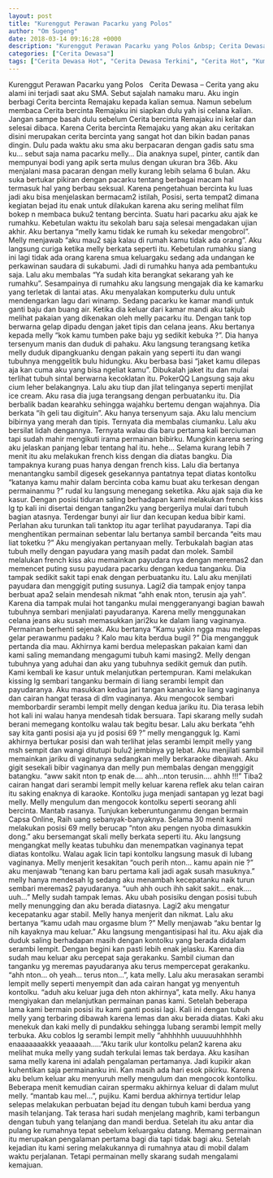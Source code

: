 ```yaml
---
layout: post
title: "Kurenggut Perawan Pacarku yang Polos"
author: "Om Sugeng"
date: 2018-03-14 09:16:28 +0000
description: "Kurenggut Perawan Pacarku yang Polos &nbsp; Cerita Dewasa &#8211;\u00a0Cerita yang aku alami ini terjadi saat aku SMA. Sebut sajalah namaku maru. Aku ingin berbagi Cerita bercinta Remajaku kepada kalian s..."
categories: ["Cerita Dewasa"]
tags: ["Cerita Dewasa Hot", "Cerita Dewasa Terkini", "Cerita Hot", "Kumpulan Cerita Dewasa", "Kumpulan Cerita Dewasa Terkini"]
---
```



Kurenggut Perawan Pacarku yang Polos
&nbsp;
Cerita Dewasa &#8211; Cerita yang aku alami ini terjadi saat aku SMA. Sebut sajalah namaku maru. Aku ingin berbagi Cerita bercinta Remajaku kepada kalian semua. Namun sebelum membaca Cerita bercinta Remajaku ini siapkan dulu yah isi celana kalian. Jangan sampe basah dulu sebelum Cerita bercinta Remajaku ini kelar dan selesai dibaca. Karena Cerita bercinta Remajaku yang akan aku ceritakan disini merupakan cerita bercinta yang sangat hot dan bikin badan panas dingin. Dulu pada waktu aku sma aku berpacaran dengan gadis satu sma ku… sebut saja nama pacarku melly… Dia anaknya supel, pinter, cantik dan mempunyai bodi yang apik serta mulus dengan ukuran bra 36b. Aku menjalani masa pacaran dengan melly kurang lebih selama 6 bulan. Aku suka bertukar pikiran dengan pacarku tentang berbagai macam hal termasuk hal yang berbau seksual. Karena pengetahuan bercinta ku luas jadi aku bisa menjelaskan bermacam2 istilah, Posisi, serta tempat2 dimana kegiatan bejad itu enak untuk dilakukan karena aku sering melihat film bokep n membaca buku2 tentang bercinta.
Suatu hari pacarku aku ajak ke rumahku. Kebetulan waktu itu sekolah baru saja selesai mengadakan ujian akhir. Aku bertanya “melly kamu tidak ke rumah ku sekedar mengobrol”. Melly menjawab “aku mau2 saja kalau di rumah kamu tidak ada orang”. Aku langsung curiga ketika melly berkata seperti itu. Kebetulan rumahku siang ini lagi tidak ada orang karena smua keluargaku sedang ada undangan ke perkawinan saudara di sukabumi. Jadi di rumahku hanya ada pembantuku saja. Lalu aku membalas “Ya sudah kita berangkat sekarang yah ke rumahku”. Sesampainya di rumahku aku langsung mengajak dia ke kamarku yang terletak di lantai atas. Aku menyalakan komputerku dulu untuk mendengarkan lagu dari winamp. Sedang pacarku ke kamar mandi untuk ganti baju dan buang air.
Ketika dia keluar dari kamar mandi aku takjub melihat pakaian yang dikenakan oleh melly pacarku itu. Dengan tank top berwarna gelap dipadu dengan jaket tipis dan celana jeans. Aku bertanya kepada melly “kok kamu tumben pake baju yg sedikit kebuka ?”. Dia hanya tersenyum manis dan duduk di pahaku. Aku langsung terangsang ketika melly duduk dipangkuanku dengan pakain yang seperti itu dan wangi tubuhnya menggelitik bulu hidungku. Aku berbasa basi “jaket kamu dilepas aja kan cuma aku yang bisa ngeliat kamu”. Dibukalah jaket itu dan mulai terlihat tubuh sintal berwarna kecoklatan itu. PokerQQ
Langsung saja aku cium leher belakangnya. Lalu aku tiup dan jilat telinganya seperti menjilat ice cream. Aku rasa dia juga terangsang dengan perbuatanku itu. Dia berbalik badan kearahku sehingga wajahku bertemu dengan wajahnya. Dia berkata “ih geli tau digituin”. Aku hanya tersenyum saja. Aku lalu mencium bibirnya yang merah dan tipis. Ternyata dia membalas ciumanku. Lalu aku bersilat lidah dengannya. Ternyata walau dia baru pertama kali berciuman tapi sudah mahir mengikuti irama permainan bibirku. Mungkin karena sering aku jelaskan panjang lebar tentang hal itu. hehe… Selama kurang lebih 7 menit itu aku melakukan french kiss dengan dia diatas bangku. Dia tampaknya kurang puas hanya dengan french kiss. Lalu dia bertanya menantangku sambil digesek gesekannya pantatnya tepat diatas kontolku “katanya kamu mahir dalam bercinta coba kamu buat aku terkesan dengan permainanmu ?” rudal ku langsung menegang seketika.
Aku ajak saja dia ke kasur. Dengan posisi tiduran saling berhadapan kami melakukan french kiss lg tp kali ini disertai dengan tangan2ku yang bergerilya mulai dari tubuh bagian atasnya. Terdengar bunyi air liur dan kecupan kedua bibir kami. Perlahan aku turunkan tali tanktop itu agar terlihat payudaranya. Tapi dia menghentikan permainan sebentar lalu bertanya sambil bercanda “eits mau liat toketku ?” Aku mengiyakan pertanyaan melly. Terbukalah bagian atas tubuh melly dengan payudara yang masih padat dan molek. Sambil melalukan french kiss aku memainkan payudara nya dengan meremas2 dan memencet puting susu payudara pacarku dengan kedua tanganku. Dia tampak sedikit sakit tapi enak dengan perbuatanku itu. Lalu aku menjilati payudara dan menggigit puting susunya. Lagi2 dia tampak enjoy tanpa berbuat apa2 selain mendesah nikmat “ahh enak nton, terusin aja yah”. Karena dia tampak mulai hot tanganku mulai menggeranyangi bagian bawah tubuhnya sembari menjialati payudaranya.
Karena melly menggunakan celana jeans aku susah memasukkan jari2ku ke dalam liang vaginanya. Permainan berhenti sejenak. Aku bertanya “Kamu yakin ngga mau melepas gelar perawanmu padaku ? Kalo mau kita berdua bugil ?” Dia mengangguk pertanda dia mau. Akhirnya kami berdua melepaskan pakaian kami dan kami saling memandang mengagumi tubuh kami masing2. Melly dengan tubuhnya yang aduhai dan aku yang tubuhnya sedikit gemuk dan putih. Kami kembali ke kasur untuk melanjutkan pertempuran. Kami melakukan kissing lg sembari tanganku bermain di liang serambi lempit dan payudaranya. Aku masukkan kedua jari tangan kananku ke liang vaginanya dan cairan hangat terasa di dlm vaginanya. Aku mengocok sembari memborbardir serambi lempit melly dengan kedua jariku itu. Dia terasa lebih hot kali ini walau hanya mendesah tidak bersuara. Tapi skarang melly sudah berani memegang kontolku walau tak begitu besar. Lalu aku berkata “ehh say kita ganti posisi aja yu jd posisi 69 ?” melly mengangguk lg. Kami akhirnya bertukar posisi dan wah terlihat jelas serambi lempit melly yang msh sempit dan wangi ditutupi bulu2 jembinya yg lebat. Aku menjilati sambil memainkan jariku di vaginanya sedangkan melly berkaraoke dibawah. Aku gigit sesekali bibir vaginanya dan melly pun membalas dengan menggigit batangku. “aww sakit nton tp enak de…. ahh…nton terusin…. ahhh !!!” Tiba2 cairan hangat dari serambi lempit melly keluar karena reflek aku telan cairan itu saking enaknya di karaoke. Kontolku juga menjadi santapan yg lezat bagi melly. Melly mengulum dan mengocok kontolku seperti seorang ahli bercinta. Mantab rasanya.
Tunjukan keberuntunganmu dengan bermain Capsa Online, Raih uang sebanyak-banyaknya.
Selama 30 menit kami melakukan posisi 69 melly berucap “nton aku pengen nyoba dimasukkin dong.” aku bersemangat skali melly berkata seperti itu. Aku langsung mengangkat melly keatas tubuhku dan menempatkan vaginanya tepat diatas kontolku. Walau agak licin tapi kontolku langsung masuk di lubang vaginanya. Melly menjerit kesakitan “ouch perih nton… kamu apain nie ?” aku menjawab “tenang kan baru pertama kali jadi agak susah masuknya.” melly hanya mendesah lg sedang aku menambah kecepatanku naik turun sembari meremas2 payudaranya. “uuh ahh ouch ihh sakit sakit… enak…. uuh…” Melly sudah tampak lemas. Aku ubah posisiku dengan posisi tubuh melly menungging dan aku berada diatasnya. Lagi2 aku mengatur kecepatanku agar stabil. Melly hanya menjerit dan nikmat. Lalu aku bertanya “kamu udah mau orgasme blum ?” Melly menjawab “aku bentar lg nih kayaknya mau keluar.” Aku langsung mengantisipasi hal itu. Aku ajak dia duduk saling berhadapan masih dengan kontolku yang berada didalam serambi lempit. Dengan begini kan pasti lebih enak jelasku. Karena dia sudah mau keluar aku percepat saja gerakanku. Sambil ciuman dan tanganku yg meremas payudaranya aku terus mempercepat gerakanku. “ahh nton… oh yeah… terus nton…”, kata melly. Lalu aku merasakan serambi lempit melly seperti menyempit dan ada cairan hangat yg menyentuh kontolku. “aduh aku keluar juga deh nton akhirnya”, kata melly. Aku hanya mengiyakan dan melanjutkan permainan panas kami.
Setelah beberapa lama kami bermain posisi itu kami ganti posisi lagi. Kali ini dengan tubuh melly yang terbaring dibawah karena lemas dan aku berada diatas. Kaki aku menekuk dan kaki melly di pundakku sehingga lubang serambi lempit melly terbuka. Aku coblos lg serambi lempit melly “ahhhhhh uuuuuuhhhhhh enaaaaaaakkk yeaaaaah…..”Aku tarik ulur kontolku pelan2 karena aku melihat muka melly yang sudah terkulai lemas tak berdaya. Aku kasihan sama melly karena ini adalah pengalaman pertamanya. Jadi kupikir akan kuhentikan saja permainanku ini. Kan masih ada hari esok pikirku.
Karena aku belum keluar aku menyuruh melly mengulum dan mengocok kontolku. Beberapa menit kemudian cairan spermaku akhirnya keluar di dalam mulut melly. “mantab kau mel…”, pujiku. Kami berdua akhirnya tertidur lelap selepas melakukan perbuatan bejad itu dengan tubuh kami berdua yang masih telanjang.
Tak terasa hari sudah menjelang maghrib, kami terbangun dengan tubuh yang telanjang dan mandi berdua. Setelah itu aku antar dia pulang ke rumahnya tepat sebelum keluargaku datang. Memang permainan itu merupakan pengalaman pertama bagi dia tapi tidak bagi aku. Setelah kejadian itu kami sering melakukannya di rumahnya atau di mobil dalam waktu perjalanan. Tetapi permainan melly skarang sudah mengalami kemajuan.
